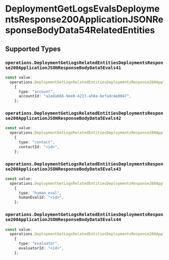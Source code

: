 # DeploymentGetLogsEvalsDeploymentsResponse200ApplicationJSONResponseBodyData54RelatedEntities


## Supported Types

### `operations.DeploymentGetLogsRelatedEntitiesDeploymentsResponse200ApplicationJSONResponseBodyData5Evals41`

```typescript
const value:
  operations.DeploymentGetLogsRelatedEntitiesDeploymentsResponse200ApplicationJSONResponseBodyData5Evals41 =
    {
      type: "account",
      accountId: "a1ada666-9ee0-4213-a58a-befadc4e0047",
    };
```

### `operations.DeploymentGetLogsRelatedEntitiesDeploymentsResponse200ApplicationJSONResponseBodyData5Evals42`

```typescript
const value:
  operations.DeploymentGetLogsRelatedEntitiesDeploymentsResponse200ApplicationJSONResponseBodyData5Evals42 =
    {
      type: "contact",
      contactId: "<id>",
    };
```

### `operations.DeploymentGetLogsRelatedEntitiesDeploymentsResponse200ApplicationJSONResponseBodyData5Evals43`

```typescript
const value:
  operations.DeploymentGetLogsRelatedEntitiesDeploymentsResponse200ApplicationJSONResponseBodyData5Evals43 =
    {
      type: "human_eval",
      humanEvalId: "<id>",
    };
```

### `operations.DeploymentGetLogsRelatedEntitiesDeploymentsResponse200ApplicationJSONResponseBodyData5Evals44`

```typescript
const value:
  operations.DeploymentGetLogsRelatedEntitiesDeploymentsResponse200ApplicationJSONResponseBodyData5Evals44 =
    {
      type: "evaluator",
      evaluatorId: "<id>",
    };
```

